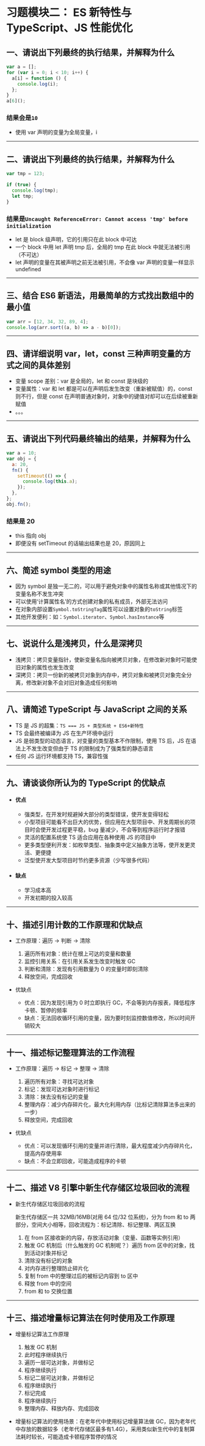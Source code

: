 # 习题模块二： ES 新特性与 TypeScript、JS 性能优化

## 一、请说出下列最终的执行结果，并解释为什么

```js
var a = [];
for (var i = 0; i < 10; i++) {
  a[i] = function () {
    console.log(i);
  };
}
a[6]();
```

### 结果会是`10`

- 使用 var 声明的变量为全局变量，i

---

## 二、请说出下列最终的执行结果，并解释为什么

```js
var tmp = 123;

if (true) {
  console.log(tmp);
  let tmp;
}
```

### 结果是`Uncaught ReferenceError: Cannot access 'tmp' before initialization`

- let 是 block 级声明，它的引用只在此 block 中可达
- 一个 block 中用 let 声明 tmp 后，全局的 tmp 在此 block 中就无法被引用（不可达）
- let 声明的变量在其被声明之前无法被引用，不会像 var 声明的变量一样显示 undefined

---

## 三、结合 ES6 新语法，用最简单的方式找出数组中的最小值

```js
var arr = [12, 34, 32, 89, 4];
console.log(arr.sort((a, b) => a - b)[0]);
```

---

## 四、请详细说明 var，let，const 三种声明变量的方式之间的具体差别

- 变量 scope 差别：var 是全局的，let 和 const 是块级的
- 变量属性：var 和 let 都是可以在声明后发生改变（重新被赋值）的，const 则不行，但是 const 在声明普通对象时，对象中的键值对却可以在后续被重新赋值
- 。。。

---

## 五、请说出下列代码最终输出的结果，并解释为什么

```js
var a = 10;
var obj = {
  a: 20,
  fn() {
    setTimeout(() => {
      console.log(this.a);
    });
  },
};
obj.fn();
```

### 结果是 20

- this 指向 obj
- 即便没有 setTimeout 的话输出结果也是 20，原因同上

---

## 六、简述 symbol 类型的用途

- 因为 symbol 是独一无二的，可以用于避免对象中的属性名称或其他情况下的变量名称不发生冲突
- 可以使用‘计算属性名’的方式创建对象的私有成员，外部无法访问
- 在对象内部设置`Symbol.toStringTag`属性可以设置对象的`toString`标签
- 其他开发便利：如：`Symbol.iterator`、`Symbol.hasInstance`等

---

## 七、说说什么是浅拷贝，什么是深拷贝

- 浅拷贝：拷贝变量指针，使新变量名指向被拷贝对象，在修改新对象时可能使旧对象的属性也发生改变
- 深拷贝：拷贝一份新的被拷贝对象到内存中，拷贝对象和被拷贝对象完全分离，修改新对象不会对旧对象造成任何影响

---

## 八、请简述 TypeScript 与 JavaScript 之间的关系

- TS 是 JS 的超集：`TS === JS + 类型系统 + ES6+新特性`
- TS 会最终被编译为 JS 在生产环境中运行
- JS 是弱类型的动态语言，对变量的类型基本不作限制，使用 TS 后，JS 在语法上不发生改变但由于 TS 的限制成为了强类型的静态语言
- 任何 JS 运行环境都支持 TS，兼容性强

---

## 九、请谈谈你所认为的 TypeScript 的优缺点

- #### 优点

  - 强类型，在开发时规避掉大部分的类型错误，使开发变得轻松
  - 小型项目可能看不出巨大的优势，但应用在大型项目中、开发周期长的项目时会使开发过程更平稳，bug 量减少，不会等到程序运行时才报错
  - 灵活的配置系统使 TS 适合应用在各种使用 JS 的项目中
  - 更多类型便利开发：如枚举类型、抽象类中定义抽象方法等，使开发更灵活、更便捷
  - 泛型使开发大型项目时节约更多资源（少写很多代码）

- #### 缺点

  - 学习成本高
  - 开发初期的投入较高

---

## 十、描述引用计数的工作原理和优缺点

- 工作原理：遍历 -> 判断 -> 清除

  1. 遍历所有对象：统计在根上可达的变量和数量
  2. 监控引用关系：在引用关系发生改变时触发 GC
  3. 判断和清除：发现有引用数量为 0 的变量时即刻清除
  4. 释放空间，完成回收

- 优缺点

  - 优点：因为发现引用为 0 时立即执行 GC，不会等到内存报表，降低程序卡顿、暂停的频率
  - 缺点：无法回收循环引用的变量，因为要时刻监控数值修改，所以时间开销较大

---

## 十一、描述标记整理算法的工作流程

- 工作原理：遍历 -> 标记 -> 整理 -> 清除

  1. 遍历所有对象：寻找可达对象
  2. 标记：发现可达对象时进行标记
  3. 清除：抹去没有标记的变量
  4. 整理内存：减少内存碎片化，最大化利用内存（比标记清除算法多出来的一步）
  5. 释放空间，完成回收

- 优缺点

  - 优点：可以发现循环引用的变量并进行清除，最大程度减少内存碎片化，提高内存使用率
  - 缺点：不会立即回收，可能造成程序的卡顿

---

## 十二、描述 V8 引擎中新生代存储区垃圾回收的流程

- 新生代存储区垃圾回收的流程

  新生代存储区一共 32MB/16MB(对用 64 位/32 位系统)，分为 from 和 to 两部分，空间大小相等，回收流程为：标记清除、标记整理、两区互换

  1. 在 from 区接收新的内容，存放活动对象（变量、函数等实例引用）
  2. 触发 GC 机制后（什么触发的 GC 机制呢？）遍历 from 区中的对象，找到活动对象并标记
  3. 清除没有标记的对象
  4. 对内存进行整理防止碎片化
  5. 复制 from 中的整理过后的被标记内容到 to 区中
  6. 释放 from 中的空间
  7. from 和 to 交换位置

---

## 十三、描述增量标记算法在何时使用及工作原理

- 增量标记算法工作原理

  1. 触发 GC 机制
  2. 此时程序继续执行
  3. 遍历一层可达对象，并做标记
  4. 程序继续执行
  5. 标记二层可达对象，并做标记
  6. 程序继续执行
  7. 标记完成
  8. 程序继续执行
  9. 整理内存、释放内存、完成回收

- 增量标记算法的使用场景：在老年代中使用标记增量算法做 GC，因为老年代中存放的数据较多（老年代存储区最多有1.4G），采用类似新生代中的复制算法耗时较长，可能造成卡顿程序暂停的情况
